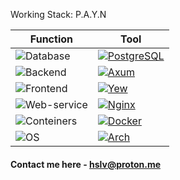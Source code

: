 Working Stack: P.A.Y.N

|Function|Tool|
|---|---|
|![Database](https://img.shields.io/badge/database-e33333?style=for-the-badge)|[![PostgreSQL](https://img.shields.io/badge/postgresql-474747?style=for-the-badge)](https://www.postgresql.org/)|
|![Backend](https://img.shields.io/badge/backend-f36616?style=for-the-badge)|[![Axum](https://img.shields.io/badge/axum-474747?style=for-the-badge&logo=rust)](https://github.com/tokio-rs/axum)|
|![Frontend](https://img.shields.io/badge/frontend-f6ba48?style=for-the-badge)|[![Yew](https://img.shields.io/badge/yew-474747?style=for-the-badge&logo=rust)](https://yew.rs/)|
|![Web-service](https://img.shields.io/badge/balancer-639766?style=for-the-badge)|[![Nginx](https://img.shields.io/badge/nginx-474747?style=for-the-badge&logo=nginx)](https://nginx.org/)|
|![Conteiners](https://img.shields.io/badge/containers-0b5e92?style=for-the-badge)|[![Docker](https://img.shields.io/badge/docker-474747?style=for-the-badge&logo=docker)](https://www.docker.com/)|
|![OS](https://img.shields.io/badge/main_os-7743a8?style=for-the-badge)|[![Arch](https://img.shields.io/badge/arch-474747?style=for-the-badge&logo=arch-linux)](https://archlinux.org/)|

#### Contact me here - hslv@proton.me
